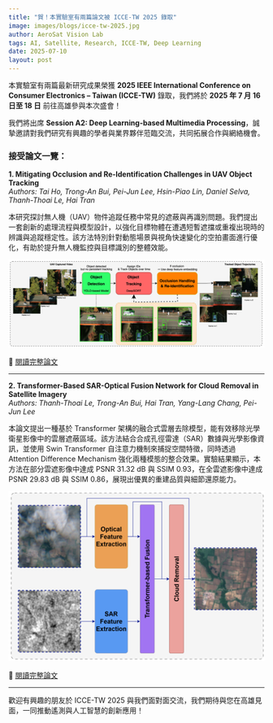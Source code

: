 ```yaml
---
title: "賀！本實驗室有兩篇論文被 ICCE-TW 2025 錄取"
image: images/blogs/icce-tw-2025.jpg
author: AeroSat Vision Lab
tags: AI, Satellite, Research, ICCE-TW, Deep Learning
date: 2025-07-10
layout: post
---
```


本實驗室有兩篇最新研究成果榮獲 **2025 IEEE International Conference on Consumer Electronics – Taiwan (ICCE-TW)** 錄取，我們將於 **2025 年 7 月 16 日至 18 日** 前往高雄參與本次盛會！

我們將出席 **Session A2: Deep Learning-based Multimedia Processing**，誠摯邀請對我們研究有興趣的學者與業界夥伴蒞臨交流，共同拓展合作與網絡機會。

### 接受論文一覽：

**1. Mitigating Occlusion and Re-Identification Challenges in UAV Object Tracking**  
*Authors: Tai Ho, Trong-An Bui, Pei-Jun Lee, Hsin-Piao Lin, Daniel Selva, Thanh-Thoai Le, Hai Tran*  

本研究探討無人機（UAV）物件追蹤任務中常見的遮蔽與再識別問題。我們提出一套創新的處理流程與模型設計，以強化目標物體在遭遇短暫遮擋或重複出現時的辨識與追蹤穩定性。該方法特別針對動態場景與視角快速變化的空拍畫面進行優化，有助於提升無人機監控與目標識別的整體效能。

![UAV Tracking Abstract](images/papers/icce-tw-2025-1.png)

🔗 [閱讀完整論文](images/papers/icce-tw-1.pdf)

---

**2. Transformer-Based SAR-Optical Fusion Network for Cloud Removal in Satellite Imagery**  
*Authors: Thanh-Thoai Le, Trong-An Bui, Hai Tran, Yang-Lang Chang, Pei-Jun Lee*  

本論文提出一種基於 Transformer 架構的融合式雲層去除模型，能有效移除光學衛星影像中的雲層遮蔽區域。該方法結合合成孔徑雷達（SAR）數據與光學影像資訊，並使用 Swin Transformer 自注意力機制來捕捉空間特徵，同時透過 Attention Difference Mechanism 強化兩種模態的整合效果。實驗結果顯示，本方法在部分雲遮影像中達成 PSNR 31.32 dB 與 SSIM 0.93，在全雲遮影像中達成 PSNR 29.83 dB 與 SSIM 0.86，展現出優異的重建品質與細節還原能力。

![SAR-Optical Fusion Abstract](images/papers/icce-tw-2025-2.png)

🔗 [閱讀完整論文](images/papers/icce-tw-2.pdf)

---

歡迎有興趣的朋友於 ICCE-TW 2025 與我們面對面交流，我們期待與您在高雄見面，一同推動遙測與人工智慧的創新應用！
